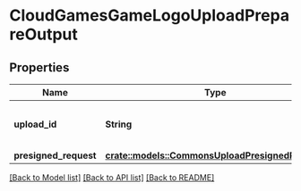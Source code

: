 # CloudGamesGameLogoUploadPrepareOutput

## Properties

Name | Type | Description | Notes
------------ | ------------- | ------------- | -------------
**upload_id** | **String** | A universally unique identifier. | 
**presigned_request** | [**crate::models::CommonsUploadPresignedRequest**](CommonsUploadPresignedRequest.md) |  | 

[[Back to Model list]](../README.md#documentation-for-models) [[Back to API list]](../README.md#documentation-for-api-endpoints) [[Back to README]](../README.md)



